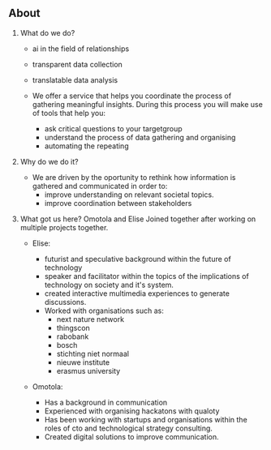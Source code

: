 ## About
1. What do we do?
	- ai in the field of relationships
    - transparent data collection
    - translatable data analysis
    
	- We offer a service that helps you coordinate the process of gathering meaningful insights. During this process you will make use of tools that help you:
		- ask critical questions to your targetgroup
   		- understand the process of data gathering and organising
    	- automating the repeating 
    
2. Why do we do it?
	- We are driven by the oportunity to rethink how information is gathered and communicated in order to:
    	- improve understanding on relevant societal topics.
    	- improve coordination between stakeholders
    
3. What got us here?
Omotola and Elise Joined together after working on multiple projects together.

	- Elise: 
    	- futurist and speculative background within the future of technology
        - speaker and facilitator within the topics of the implications of technology on society and it's system.
        - created interactive multimedia experiences to generate discussions.
        - Worked with organisations such as:
        	- next nature network
            - thingscon
            - rabobank
            - bosch
            - stichting niet normaal
            - nieuwe institute
            - erasmus university
            
    - Omotola: 
    	- Has a background in communication
        - Experienced with organising hackatons with qualoty
        - Has been working with startups and organisations within the roles of cto and technological strategy consulting.
        - Created digital solutions to improve communication.
